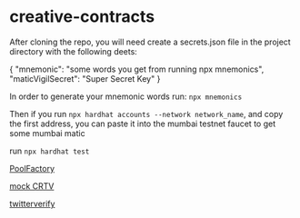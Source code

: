 # creative-contracts

After cloning the repo, you will need create a secrets.json file in the project directory with the following deets:

{
    "mnemonic": "some words you get from running npx mnemonics",
    "maticVigilSecret": "Super Secret Key"
}

In order to generate your mnemonic words run: ```npx mnemonics```


Then if you run ```npx hardhat accounts --network network_name```, and copy the first address, you can paste it into the mumbai testnet faucet to get some mumbai matic

run ```npx hardhat test```

[PoolFactory](https://explorer-mumbai.maticvigil.com/address/0x591FD3027F77D18b7Bf40E00bD8148F679480b89/write-contract)

[mock CRTV](https://explorer-mumbai.maticvigil.com/address/0xc59Cd7D4A979373253476dAe531333eE45aEF2f4/transactions)

[twitterverify](https://explorer-mumbai.maticvigil.com/address/0x40dfefA04c7Ee8555F989B10e07196FBe4860915/write-contract)